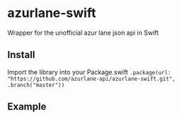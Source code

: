 # azurlane-swift
Wrapper for the unofficial azur lane json api in Swift

## Install
Import the library into your Package.swift
`.package(url: "https://github.com/azurlane-api/azurlane-swift.git", .branch("master"))`

## Example
